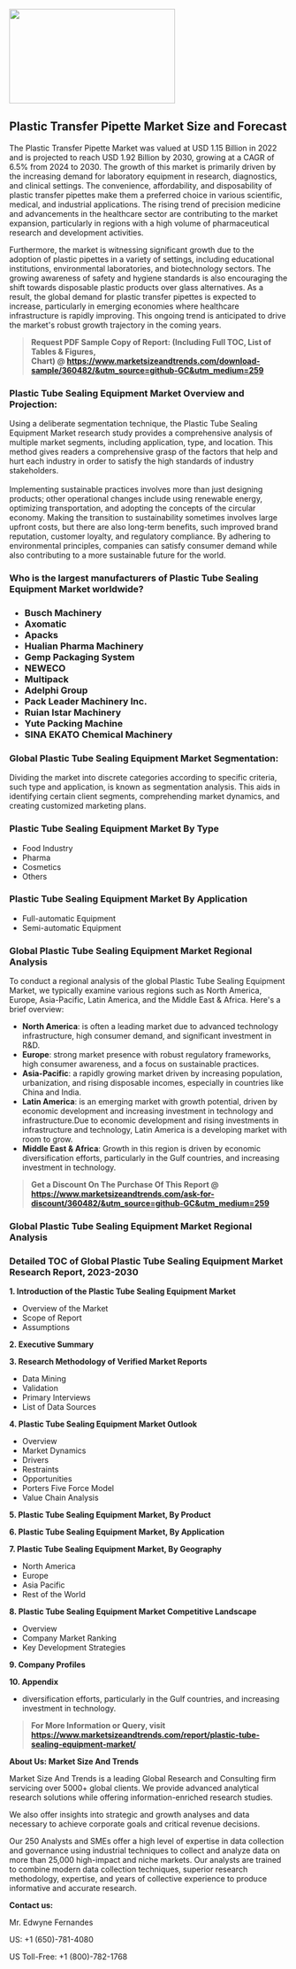<p><img class="alignnone size-medium wp-image-20088" src="https://ffe5etoiles.com/wp-content/uploads/2024/12/MST1-300x171.png" alt="" width="300" height="171" /></p><h2>Plastic Transfer Pipette Market Size and Forecast</h2><p>The Plastic Transfer Pipette Market was valued at USD 1.15 Billion in 2022 and is projected to reach USD 1.92 Billion by 2030, growing at a CAGR of 6.5% from 2024 to 2030. The growth of this market is primarily driven by the increasing demand for laboratory equipment in research, diagnostics, and clinical settings. The convenience, affordability, and disposability of plastic transfer pipettes make them a preferred choice in various scientific, medical, and industrial applications. The rising trend of precision medicine and advancements in the healthcare sector are contributing to the market expansion, particularly in regions with a high volume of pharmaceutical research and development activities.</p><p>Furthermore, the market is witnessing significant growth due to the adoption of plastic pipettes in a variety of settings, including educational institutions, environmental laboratories, and biotechnology sectors. The growing awareness of safety and hygiene standards is also encouraging the shift towards disposable plastic products over glass alternatives. As a result, the global demand for plastic transfer pipettes is expected to increase, particularly in emerging economies where healthcare infrastructure is rapidly improving. This ongoing trend is anticipated to drive the market's robust growth trajectory in the coming years.</p></p><blockquote id="" class=""><strong>Request PDF Sample Copy of Report: (Including Full TOC, List of Tables &amp; Figures, Chart)&nbsp;@&nbsp;<strong><a href="https://www.marketsizeandtrends.com/download-sample/360482/&utm_source=github-GC&utm_medium=259" target="_blank">https://www.marketsizeandtrends.com/download-sample/360482/&utm_source=github-GC&utm_medium=259</a></strong></strong></blockquote><h3 id="" class="">Plastic Tube Sealing Equipment Market&nbsp;Overview and Projection:</h3><p id="" class="">Using a deliberate segmentation technique, the Plastic Tube Sealing Equipment Market research study provides a comprehensive analysis of multiple market segments, including application, type, and location. This method gives readers a comprehensive grasp of the factors that help and hurt each industry in order to satisfy the high standards of industry stakeholders. <br /> <br />Implementing sustainable practices involves more than just designing products; other operational changes include using renewable energy, optimizing transportation, and adopting the concepts of the circular economy. Making the transition to sustainability sometimes involves large upfront costs, but there are also long-term benefits, such improved brand reputation, customer loyalty, and regulatory compliance. By adhering to environmental principles, companies can satisfy consumer demand while also contributing to a more sustainable future for the world.</p><h3 id="" class="">Who is the largest manufacturers of&nbsp;Plastic Tube Sealing Equipment Market worldwide?</h3><h3 class=""><p><ul><li>Busch Machinery </li><li> Axomatic </li><li> Apacks </li><li> Hualian Pharma Machinery </li><li> Gemp Packaging System </li><li> NEWECO </li><li> Multipack </li><li> Adelphi Group </li><li> Pack Leader Machinery Inc. </li><li> Ruian Istar Machinery </li><li> Yute Packing Machine </li><li> SINA EKATO Chemical Machinery</li></ul></p></h3><h3 id="" class="">Global&nbsp;Plastic Tube Sealing Equipment Market Segmentation:</h3><p id="" class="">Dividing the market into discrete categories according to specific criteria, such type and application, is known as segmentation analysis. This aids in identifying certain client segments, comprehending market dynamics, and creating customized marketing plans.</p><h3 id="" class="">Plastic Tube Sealing Equipment Market&nbsp;By Type</h3><p><p><ul><li>Food Industry</li><li> Pharma</li><li> Cosmetics</li><li> Others</p></li></ul></p></p><h3 id="" class="">Plastic Tube Sealing Equipment Market&nbsp;By Application</h3><p class=""><p><ul><li>Full-automatic Equipment</li><li> Semi-automatic Equipment</li></ul></p></p><h3 id="" class="">Global Plastic Tube Sealing Equipment Market Regional Analysis</h3><p id="" class="">To conduct a regional analysis of the global Plastic Tube Sealing Equipment Market, we typically examine various regions such as North America, Europe, Asia-Pacific, Latin America, and the Middle East &amp; Africa. Here's a brief overview:</p><ul><li><strong>North America</strong>: is often a leading market due to advanced technology infrastructure, high consumer demand, and significant investment in R&amp;D.</li><li><strong>Europe</strong>: strong market presence with robust regulatory frameworks, high consumer awareness, and a focus on sustainable practices.</li><li><strong>Asia-Pacific</strong>: a rapidly growing market driven by increasing population, urbanization, and rising disposable incomes, especially in countries like China and India.</li><li><strong>Latin America</strong>: is an emerging market with growth potential, driven by economic development and increasing investment in technology and infrastructure.Due to economic development and rising investments in infrastructure and technology, Latin America is a developing market with room to grow.</li><li><strong>Middle East &amp; Africa</strong>: Growth in this region is driven by economic diversification efforts, particularly in the Gulf countries, and increasing investment in technology.</li></ul><blockquote id="" class=""><strong>Get a Discount On The Purchase Of This Report @ <strong><a href="https://www.marketsizeandtrends.com/ask-for-discount/360482/&utm_source=github-GC&utm_medium=259" target="_blank">https://www.marketsizeandtrends.com/ask-for-discount/360482/&utm_source=github-GC&utm_medium=259</a></strong></strong></blockquote><h3 id="" class="">Global Plastic Tube Sealing Equipment Market Regional Analysis</h3><h3 id="" class="">Detailed TOC of Global Plastic Tube Sealing Equipment Market Research Report, 2023-2030</h3><p id="" class=""><strong>1. Introduction of the Plastic Tube Sealing Equipment Market</strong></p><ul><li>Overview of the Market</li><li>Scope of Report</li><li>Assumptions</li></ul><p id="" class=""><strong>2. Executive Summary</strong></p><p id="" class=""><strong>3. Research Methodology of Verified Market Reports</strong></p><ul><li>Data Mining</li><li>Validation</li><li>Primary Interviews</li><li>List of Data Sources</li></ul><p id="" class=""><strong>4. Plastic Tube Sealing Equipment Market Outlook</strong></p><ul><li>Overview</li><li>Market Dynamics</li><li>Drivers</li><li>Restraints</li><li>Opportunities</li><li>Porters Five Force Model</li><li>Value Chain Analysis</li></ul><p id="" class=""><strong>5. Plastic Tube Sealing Equipment Market, By Product</strong></p><p id="" class=""><strong>6. Plastic Tube Sealing Equipment Market, By Application</strong></p><p id="" class=""><strong>7. Plastic Tube Sealing Equipment Market, By Geography</strong></p><ul><li>North America</li><li>Europe</li><li>Asia Pacific</li><li>Rest of the World</li></ul><p id="" class=""><strong>8. Plastic Tube Sealing Equipment Market Competitive Landscape</strong></p><ul><li>Overview</li><li>Company Market Ranking</li><li>Key Development Strategies</li></ul><p id="" class=""><strong>9. Company Profiles</strong></p><p id="" class=""><strong>10. Appendix</strong></p><ul><li>diversification efforts, particularly in the Gulf countries, and increasing investment in technology.</li></ul><blockquote id="" class=""><strong>For More Information or Query, visit <strong><strong><a href="https://www.marketsizeandtrends.com/report/plastic-tube-sealing-equipment-market/" target="_blank">https://www.marketsizeandtrends.com/report/plastic-tube-sealing-equipment-market/</a></strong></strong></strong></blockquote><p id="" class=""><strong>About Us: Market Size And Trends</strong></p><p id="" class="">Market Size And Trends is a leading Global Research and Consulting firm servicing over 5000+ global clients. We provide advanced analytical research solutions while offering information-enriched research studies.</p><p id="" class="">We also offer insights into strategic and growth analyses and data necessary to achieve corporate goals and critical revenue decisions.</p><p id="" class="">Our 250 Analysts and SMEs offer a high level of expertise in data collection and governance using industrial techniques to collect and analyze data on more than 25,000 high-impact and niche markets. Our analysts are trained to combine modern data collection techniques, superior research methodology, expertise, and years of collective experience to produce informative and accurate research.</p><p id="" class=""><strong>Contact us:</strong></p><p id="" class="">Mr. Edwyne Fernandes</p><p id="" class="">US: +1 (650)-781-4080</p><p id="" class="">US Toll-Free: +1 (800)-782-1768</p>

